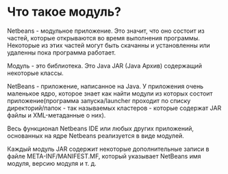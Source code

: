 # Что такое модуль?

  Netbeans - модульное приложение. Это значит, что оно состоит из частей, которые открываются во время выполнения программы. Некоторые из этих частей могут быть скачанны и установленны или удаленны пока программа работает.
  
  Модуль - это библиотека. Это Java JAR (Java Архив) содержащий некоторые классы.
  
  NetBeans - приложение, написанное на Java. У приложения очень маленькое ядро, которое знает как найти модули из которых состоит приложение(программа запуска/launcher проходит по списку директорий/папок - так называемых кластеров - которые содержат JAR файлы и XML-метаданные о них).
  
  Весь функционал Netbeans IDE или любых других приложений, основанных на ядре Netbeans реализуется в виде модулей.
  
  Каждый модуль JAR содержит некоторые дополнительные записи в файле META-INF/MANIFEST.MF, который указывает NetBeans имя модуля, версию модуля и т. д.
  
  
  
